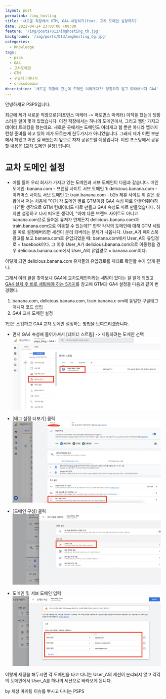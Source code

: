 ```yaml
---
layout: post
permalink: /img_hosting
title: '새로운 직장에서 GTM, GA4 세팅하기(feat. 교차 도메인 설정까지)'
date: 2022-04-24 23:00:00 +09:00
feature: '/img/posts/013/imghosting_th.jpg'
background: '/img/posts/013/imghosting_bg.jpg'
categories:
  - knowledge
tags:
  - psps
  - GA4
  - 교차도메인
  - GTM
  - 구글태그매니저
  - crossdomain
description: '새로운 직장에 갔는데 도메인 여러개다?! 당황하지 말고 따라해보자 GA4'
---
```


안녕하세요 PSPS입니다.

최근에 제가 새로운 직장으로(퍼포먼스 마케터 -> 퍼포먼스 마케터) 이직을 했는데 당황스러운 일이 몇개 있었습니다. 이전 직장에서는 하나의 도메인에서, 그리고 웹만 가지고
데이터 트래킹을 했는데요. 새로운 곳에서는 도메인도 여러개고 웹 뿐만 아니라 앱까지 런칭 준비를 하고 있어 제가 모르는게 한두가지가 아니었습니다. 그래서 제가 어떤 부분에서 헤맸고 어떤 걸 배웠는지 앞으로 차차 공유드릴 예정입니다. 이번 포스팅에서 공유할 내용은 [교차 도메인 설정] 입니다.

# 교차 도메인 설정
- 예를 들어 우리 회사가 가지고 있는 도메인과 서브 도메인이 다음과 같습니다.
메인 도메인: banana.com - 브랜딩 사이트
서브 도메인 1: delicious.banana.com - 이커머스 사이트
서브 도메인 2: train.banana.com - b2b 제휴 사이트
위 같은 상황에서 저는 처음에 "이거 각 도메인 별로 GTM이랑 GA4 속성 따로 만들어줘야하나?"란 생각으로 GTM 컨테이너도 따로 만들고 GA4 속성도 따르 만들었습니다.
하지만 설정하고 나서 떠오른 생각이, "아예 다른 브랜드 사이트도 아니고 banana.com으로 들어온 유저가 언제든지 delicious.banana.com과 train.banana.com으로 이동할 수 있는데?"
만약 각각의 도메인에 대해 GTM 세팅을 따로 설정해버리면 세션이 분리 되버리는 문제가 나옵니다.
User_A가 페이스북 광고를 보고 banana.com로 유입되었을 때:
banana.com에서 User_A의 유입경로 = facebook이다.
그 이후 User_A가 delicious.banana.com으로 이동했을 경우
delicious.banana.com에서 User_A의 유입경로 = banana.com이다.

이렇게 되면 delicious.banana.com 유저들의 유입경로를 제대로 확인할 수가 없게 된다.

그래서 여러 글을 찾아보니 GA4에 교차도메인이라는 세팅이 있다는 걸 알게 되었고 [GA4 설치 후 바로 세팅해야 하는 5가지](https://osoma.kr/blog/ga4-start-settings/)를 참고해 GTM과 GA4 설정을 다음과 같이 변경했다.
1. banana.com, delicious.banana.com, train.banana.c om에 동일한 구글태그매니저 코드 삽입
2. GA4 교차 도메인 설정

1번은 스킵하고 GA4 교차 도메인 설정하는 방법을 보여드리겠습니다.

- 먼저 GA4 속성에 들어가셔서 [데이터 스트림] -> 세팅하려는 도메인 선택
![GA4_datastream](/img/posts/013/datastream.jpg)

- [태그 설정 더보기] 클릭
![GA4_tag_setting](/img/posts/013/crossdomain.jpg)

- [도메인 구성] 클릭
![domain_setting](/img/posts/013/domain_set.jpg)

- 도메인 및 서브 도메인 입력
![crossdomain_setting](/img/posts/013/crossdomain_set.jpg)

이렇게 세팅을 해두시면 각 도메인을 타고 다니는 User_A의 세션이 분리되지 않고 각각의 도메인에서 User_A를 하나의 세션으로 바라보게 됩니다.

by 세상 마케팅 이슈를 뿌시고 다니는 PSPS
